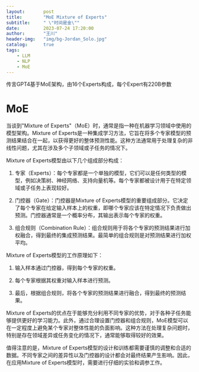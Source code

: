 ```yaml
---
layout:       post
title:        "MoE Mixture of Experts"
subtitle:     " \"时间是金\""
date:         2023-07-24 17:20:00
author:       "王川"
header-img:   "img/bg-Jordan_Solo.jpg"
catalog:      true
tags:
    - LLM
    - NLP
    - MoE
---
```


传言GPT4基于MoE架构，由16个Experts构成，每个Expert有220B参数

# MoE

当谈到"Mixture of Experts"（MoE）时，通常是指一种在机器学习领域中使用的模型架构。Mixture of Experts是一种集成学习方法，它旨在将多个专家模型的预测结果结合在一起，以获得更好的整体预测性能。这种方法通常用于处理复杂的非线性问题，尤其在涉及多个子领域或子任务的情况下。

Mixture of Experts模型由以下几个组成部分构成：

1. 专家（Experts）：每个专家都是一个单独的模型，它们可以是任何类型的模型，例如决策树、神经网络、支持向量机等。每个专家都被设计用于在特定领域或子任务上表现较好。

2. 门控器（Gate）：门控器是Mixture of Experts模型的重要组成部分。它决定了每个专家在给定输入样本上的权重，即哪个专家应该在特定情况下负责做出预测。门控器通常是一个概率分布，其输出表示每个专家的权重。

3. 组合规则（Combination Rule）：组合规则用于将各个专家的预测结果进行加权融合，得到最终的集成预测结果。最简单的组合规则是对预测结果进行加权平均。

Mixture of Experts模型的工作原理如下：

1. 输入样本通过门控器，得到每个专家的权重。

2. 每个专家根据其权重对输入样本进行预测。

3. 最后，根据组合规则，将各个专家的预测结果进行融合，得到最终的预测结果。

Mixture of Experts的优点在于能够充分利用不同专家的优势，对于各种子任务能够提供更好的学习能力。此外，通过合理设置门控器和组合规则，MoE模型可以在一定程度上避免某个专家对整体性能的负面影响。这种方法在处理复杂问题时，特别是存在领域差异或任务变化的情况下，通常能够取得较好的效果。

值得注意的是，Mixture of Experts模型的设计和训练都需要谨慎的调整和合适的数据。不同专家之间的差异性以及门控器的设计都会对最终结果产生影响。因此，在应用Mixture of Experts模型时，需要进行仔细的实验和调参工作。